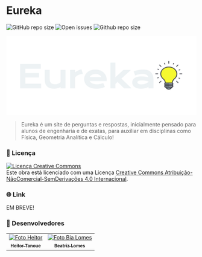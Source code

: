 # Eureka

![GitHub repo size](https://img.shields.io/github/license/totoi690/eureka?style=for-the-badge)
![Open issues](https://img.shields.io/github/issues/totoi690/eureka?style=for-the-badge)
![Github repo size](https://img.shields.io/github/repo-size/totoi690/eureka?style=for-the-badge)

![Logo Eureka](public/logos/eureka_transparente_branco.png)

> Eureka é um site de perguntas e respostas, inicialmente pensado para alunos de engenharia e de exatas, para auxiliar em disciplinas como Física, Geometria Analítica e Cálculo!

### 💼 Licença

<a rel="license" href="http://creativecommons.org/licenses/by-nc-nd/4.0/"><img alt="Licença Creative Commons" style="border-width:0" src="https://i.creativecommons.org/l/by-nc-nd/4.0/80x15.png" /></a><br />Este obra está licenciado com uma Licença <a rel="license" href="http://creativecommons.org/licenses/by-nc-nd/4.0/">Creative Commons Atribuição-NãoComercial-SemDerivações 4.0 Internacional</a>.

### 🌐 Link

EM BREVE!

### 🤝 Desenvolvedores

<table>
  <tr>
    <td align="center">
      <a href="https://github.com/totoi690">
        <img src="https://avatars.githubusercontent.com/u/68477006?v=4" width="100px;" alt="Foto Heitor"/><br>
        <sub>
          <b>Heitor Tanoue</b>
        </sub>
      </a>
    </td>
    <td align="center">
      <a href="https://github.com/bealomes">
        <img src="https://avatars.githubusercontent.com/u/84605336?v=4" width="100px;" alt="Foto Bia Lomes"/><br>
        <sub>
          <b>Beatriz Lomes</b>
        </sub>
      </a>
    </td>
  </tr>
</table>
